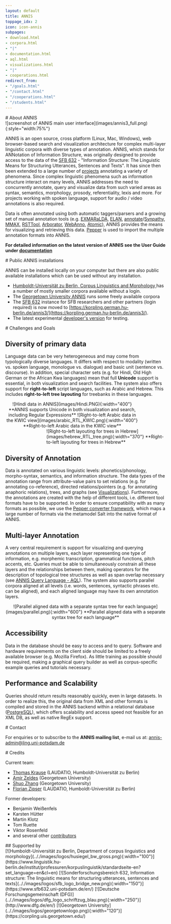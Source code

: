 ```yaml
---
layout: default
title: ANNIS
toppage_idx: 2
icon: icon-annis
subpages:
- download.html
- corpora.html
- "|"
- documentation.html
- aql.html
- visualizations.html
- "|"
- cooperations.html
redirect_from: 
- "/goals.html"
- "/contact.html"
- "/cooperations.html"
- "/students.html"
---
```



<div class="page-header">
# About ANNIS
</div>

<div class="image_wrap">
![screenshot of ANNIS main user interface](images/annis3_full.png){:style="width:75%"}
</div>

ANNIS is an open source, cross platform (Linux, Mac, Windows), 
web browser-based search and visualization architecture for complex multi-layer 
linguistic corpora with diverse types of annotation. ANNIS, which stands for ANNotation 
of Information Structure, was originally designed to provide access to the data of 
the [SFB 632](http://www.sfb632.uni-potsdam.de/) - "Information Structure: The Linguistic Means for Structuring Utterances, 
Sentences and Texts". It has since then been extended to a large number of [projects](cooperations.html) 
annotating a variety of phenomena. Since complex linguistic phenomena such as 
information structure interact on many levels, ANNIS addresses the need 
to concurrently annotate, query and visualize data from such varied 
areas as syntax, semantics, morphology, prosody, referentiality, 
lexis and more. For projects working with spoken language, support 
for audio / video annotations is also required.

Data is often annotated using both automatic taggers/parsers 
and a growing set of manual annotation tools 
(e.g. [EXMARaLDA](http://exmaralda.org/), [ELAN](http://www.lat-mpi.eu/tools/elan/), 
[annotate](http://www.coli.uni-saarland.de/projects/sfb378/negra-corpus/annotate.html)/[Synpathy](http://www.mpi.nl/tools/synpathy.html), 
[MMAX](http://mmax2.sourceforge.net/), [RSTTool](http://www.wagsoft.com/RSTTool/), 
[Arborator](http://arborator.ilpga.fr/), [WebAnno](https://code.google.com/p/webanno/), [Atomic]({{site.site_atomic}})),
ANNIS provides the means for visualizing and retrieving this data. 
[Pepper]({{site.site_pepper}}) is used to import the multiple annotation formats into ANNIS. 

**For detailed information on the latest version of ANNIS see the User Guide under [documentation](documentation.html)**

<div class="page-header">
# Public ANNIS installations
</div>

ANNIS can be installed locally on your computer but there are also public available installations which can be used without any installation.

* [Humboldt-Universität zu Berlin, Corpus Linguistics and Morphology ](https://korpling.german.hu-berlin.de/annis3/) has a number of mostly smaller corpora available without a login.
* The [Georgetown University ANNIS](http://corpling.uis.georgetown.edu/annis-corpora/) runs some freely
  available corpora
* The [SFB 632](https://korpling.german.hu-berlin.de/annis3/) instance for SFB researchers and other partners (login
  required) is now moved to [https://korpling.german.hu-berlin.de/annis3/](https://korpling.german.hu-berlin.de/annis3/).
* The latest experimental [developer's version](https://korpling.german.hu-berlin.de/annis3-snapshot/) for testing.


<article>

<div class="page-header">
# Challenges and Goals
</div>

## Diversity of primary data

Language data can be very heterogeneous and may come from
typologically diverse languages. It differs with respect to modality
(written vs. spoken language, monologue vs. dialogue) and basic unit
(sentence vs. discourse). In addition, special character sets (e.g.
for Hindi, Old High German or the African Kwa languages) mean that full
**Unicode** support is essential, in both visualization and search facilities.
The system also offers support for **right-to-left**
script languages, such as Arabic and Hebrew. This includes **right-to-left
tree layouting** for treebanks in
these languages.

<div class="image_wrap" style="text-align:center; width:420px; float:left;">
![Hindi data in ANNIS](images/Hindi.PNG){:width="400"} 
**ANNIS supports Unicode in both visualization and search,
including Regular Expressions**  
![Right-to-left Arabic data in the KWIC view](images/arabic_RTL_KWIC.png){:width="400"} 
**Right-to-left Arabic data in the KWIC view**
</div>
<div class="image_wrap" style="width:375px; float: right;">
![Right-to-left layouting for trees in Hebrew](images/hebrew_RTL_tree.png){:width="370"} 
**Right-to-left layouting for trees in Hebrew**
</div>
<div style="clear:both;"></div>

## Diversity of Annotation

Data is annotated on various linguistic levels: phonetics/phonology,
morpho-syntax, semantics, and information structure.
The data types of the annotation range from attribute-value pairs to
set relations (e.g. for annotating co-reference), directed
relations/pointers (e.g. for annotating anaphoric relations), trees,
and graphs (see [Visualizations](visualizations.html)).
Furthermore, the annotations are created with the help of different
tools, i.e. different tool formats have to be supported. In order to ensure
compatibility with as many formats as possible, we use the [Pepper converter framework](../pepper/index.html),
which maps a large number of formats via the metamodel Salt into the native format of ANNIS.

## Multi-layer Annotation
A very central requirement is support for visualizing and querying
annotations on multiple layers, each layer representing one type of
information, e.g. morphemic transcription, grammatical functions, pitch
accents, etc. Queries must be able to simultaneously constrain all
these layers and the relationships between them, making operators for
the description of topological tree structures as well as span overlap
necessary (see [ANNIS Query Language - AQL](aql.html)).
The system also supports parallel corpora aligned at all levels (i.e. words, sentences, syntactic phrases etc. can be aligned), and each aligned language may have its own annotation layers.

<div class="image_wrap" style="text-align:center;">
![Parallel aligned data with a separate syntax tree for each language](images/parallel.png){:width="600"}  
**Parallel aligned data with a separate syntax tree for each language**  
</div>

## Accessibility

Data in the database should be easy to access and to query. Software
and hardware requirements on the client side should be limited to a
freely available browser (e.g. Mozilla Firefox). As little training as
possible should be required, making a graphical query builder as well
as corpus-specific example queries and tutorials necessary.


## Performance and Scalability

Queries should return results reasonably quickly, even in large datasets. In order to realize this, the original data from XML and other formats is compiled and stored in the ANNIS backend within a relational database ([PostgreSQL](http://www.postgresql.org/)),
which offers scalability and access speed not feasible for an XML DB,
as well as native RegEx support.

</article>

<article>
<div class="page-header">
# Contact
</div>

For enquiries or to subscribe to the <b>ANNIS mailing list</b>, e-mail us at: <a href="mailto:annis-admin@ling.uni-potsdam.de">annis-admin@ling.uni-potsdam.de</a>

</article>

<article>
<div class="page-header">
# Credits
</div>

Current team:

* [Thomas Krause](http://u.hu-berlin.de/korpling-thomaskrause) (LAUDATIO, Humboldt-Universität zu Berlin)
* [Amir Zeldes](http://corpling.uis.georgetown.edu/amir) (Georgetown University)
* [Shuo Zhang](http://zangsir.weebly.com/) (Georgetown University)
* [Florian Zipser](http://www.linguistik.hu-berlin.de/institut/professuren/korpuslinguistik/mitarbeiter-innen/florian/) (LAUDATIO, Humboldt-Universität zu Berlin)

Former developers:

* Benjamin Weißenfels
* Karsten Hütter
* Martin Klotz
* Tom Ruette
* Viktor Rosenfeld
* and several other [contributors](https://github.com/korpling/ANNIS/graphs/contributors)
</article>


<div class="page-header">
## Supported by
</div>

<div class="funders">
[![Humboldt-Universität zu Berlin, Department of corpus linguistics and morphology](.././images/logos/husiegel_bw_gross.png){:width="100"}](https://www.linguistik.hu-berlin.de/institut/professuren/korpuslinguistik/standardseite-en?set_language=en&amp;cl=en)
[![Sonderforschungsbereich 632, Information structure: The linguistic means for structuring utterances, sentences and texts](.././images/logos/sfb_logo_bridge_new.png){:width="150"}](https://www.sfb632.uni-potsdam.de/en/)
[![Deutsche Forschungsgemeinschaft (DFG)](.././images/logos/dfg_logo_schriftzug_blau.png){:width="250"}](http://www.dfg.de/en/)
[![Georgetown University](.././images/logos/georgetownlogo.png){:width="120"}](https://corpling.uis.georgetown.edu/)
</div>
